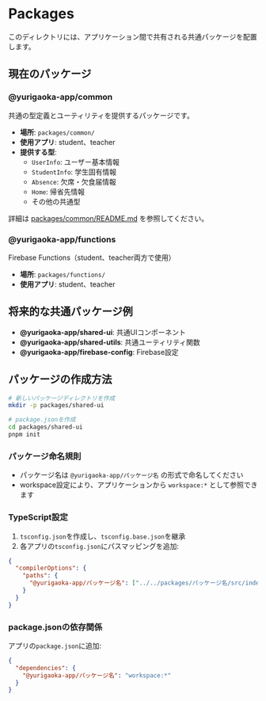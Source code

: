 # Packages

このディレクトリには、アプリケーション間で共有される共通パッケージを配置します。

## 現在のパッケージ

### @yurigaoka-app/common

共通の型定義とユーティリティを提供するパッケージです。

- **場所**: `packages/common/`
- **使用アプリ**: student、teacher
- **提供する型**:
  - `UserInfo`: ユーザー基本情報
  - `StudentInfo`: 学生固有情報
  - `Absence`: 欠席・欠食届情報
  - `Home`: 帰省先情報
  - その他の共通型

詳細は [packages/common/README.md](./common/README.md) を参照してください。

### @yurigaoka-app/functions

Firebase Functions（student、teacher両方で使用）

- **場所**: `packages/functions/`
- **使用アプリ**: student、teacher

## 将来的な共通パッケージ例

- **@yurigaoka-app/shared-ui**: 共通UIコンポーネント
- **@yurigaoka-app/shared-utils**: 共通ユーティリティ関数
- **@yurigaoka-app/firebase-config**: Firebase設定

## パッケージの作成方法

```bash
# 新しいパッケージディレクトリを作成
mkdir -p packages/shared-ui

# package.jsonを作成
cd packages/shared-ui
pnpm init
```

### パッケージ命名規則

- パッケージ名は `@yurigaoka-app/パッケージ名` の形式で命名してください
- workspace設定により、アプリケーションから `workspace:*` として参照できます

### TypeScript設定

1. `tsconfig.json`を作成し、`tsconfig.base.json`を継承
2. 各アプリの`tsconfig.json`にパスマッピングを追加:

```json
{
  "compilerOptions": {
    "paths": {
      "@yurigaoka-app/パッケージ名": ["../../packages/パッケージ名/src/index.ts"]
    }
  }
}
```

### package.jsonの依存関係

アプリの`package.json`に追加:

```json
{
  "dependencies": {
    "@yurigaoka-app/パッケージ名": "workspace:*"
  }
}
```
